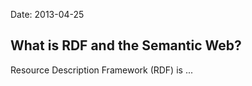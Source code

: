 Date: 2013-04-25

## What is RDF and the Semantic Web?

Resource Description Framework (RDF) is ...

